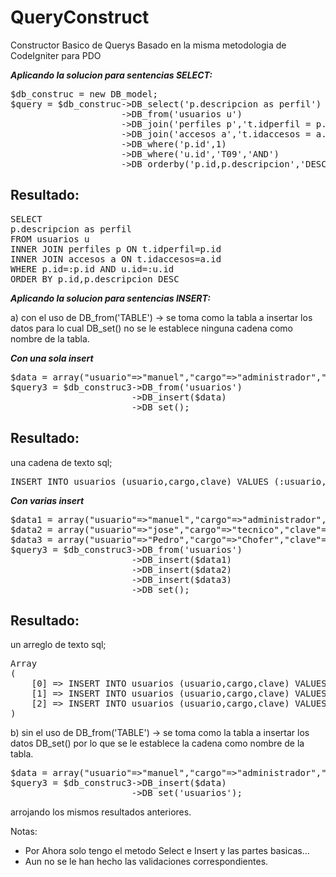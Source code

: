 # QueryConstruct
Constructor Basico de Querys Basado en la misma metodologia de CodeIgniter para PDO

***Aplicando la solucion para sentencias SELECT:***
<pre>
$db_construc = new DB_model;
$query = $db_construc->DB_select('p.descripcion as perfil')
                     ->DB_from('usuarios u')
                     ->DB_join('perfiles p','t.idperfil = p.id','INNER')
                     ->DB_join('accesos a','t.idaccesos = a.id','INNER')
                     ->DB_where('p.id',1)
                     ->DB_where('u.id','T09','AND')
                     ->DB_orderby('p.id,p.descripcion','DESC')->DB_get();
</pre>                

## Resultado:
<pre>
SELECT
p.descripcion as perfil
FROM usuarios u
INNER JOIN perfiles p ON t.idperfil=p.id
INNER JOIN accesos a ON t.idaccesos=a.id
WHERE p.id=:p.id AND u.id=:u.id
ORDER BY p.id,p.descripcion DESC
</pre>

***Aplicando la solucion para sentencias INSERT:***

a) con el uso de DB_from('TABLE') -> se toma como la tabla a insertar los datos para lo cual DB_set() no se le establece ninguna cadena como nombre de la tabla. 

***Con una sola insert***
<pre>
$data = array("usuario"=>"manuel","cargo"=>"administrador","clave"=>'manuel123');
$query3 = $db_construc3->DB_from('usuarios')
                       ->DB_insert($data)
                       ->DB_set();
</pre>

## Resultado:
una cadena de texto sql;
<pre>
INSERT INTO usuarios (usuario,cargo,clave) VALUES (:usuario,:cargo,:clave);
</pre>

***Con varias insert***
<pre>
$data1 = array("usuario"=>"manuel","cargo"=>"administrador","clave"=>'manuel123');
$data2 = array("usuario"=>"jose","cargo"=>"tecnico","clave"=>'123456');
$data3 = array("usuario"=>"Pedro","cargo"=>"Chofer","clave"=>'pedritoperez');
$query3 = $db_construc3->DB_from('usuarios')
                       ->DB_insert($data1)
                       ->DB_insert($data2)
                       ->DB_insert($data3)
                       ->DB_set();
</pre>

## Resultado:
un arreglo de texto sql;
<pre>
Array
(
    [0] => INSERT INTO usuarios (usuario,cargo,clave) VALUES (:usuario,:cargo,:clave);
    [1] => INSERT INTO usuarios (usuario,cargo,clave) VALUES (:usuario,:cargo,:clave);
    [2] => INSERT INTO usuarios (usuario,cargo,clave) VALUES (:usuario,:cargo,:clave);
)
</pre>

b) sin el uso de DB_from('TABLE') -> se toma como la tabla a insertar los datos DB_set() por lo que se le establece la cadena como nombre de la tabla. 

<pre>
$data = array("usuario"=>"manuel","cargo"=>"administrador","clave"=>'manuel123');
$query3 = $db_construc3->DB_insert($data)
                       ->DB_set('usuarios');
</pre>

arrojando los mismos resultados anteriores.

Notas:
- Por Ahora solo tengo el metodo Select e Insert y las partes basicas...
- Aun no se le han hecho las validaciones correspondientes.
